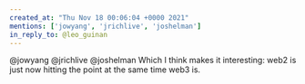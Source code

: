 ```yaml
---
created_at: "Thu Nov 18 00:06:04 +0000 2021"
mentions: ['jowyang', 'jrichlive', 'joshelman']
in_reply_to: @leo_guinan
---
```


@jowyang @jrichlive @joshelman Which I think makes it interesting: web2 is just now hitting the point at the same time web3 is.